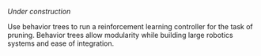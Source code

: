 *Under construction*

Use behavior trees to run a reinforcement learning controller for the task of pruning. Behavior trees allow modularity while building large robotics systems and ease of integration.

